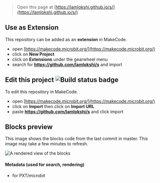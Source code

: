 
> Open this page at [https://lamlokshi.github.io/s/](https://lamlokshi.github.io/s/)

## Use as Extension

This repository can be added as an **extension** in MakeCode.

* open [https://makecode.microbit.org/](https://makecode.microbit.org/)
* click on **New Project**
* click on **Extensions** under the gearwheel menu
* search for **https://github.com/lamlokshi/s** and import

## Edit this project ![Build status badge](https://github.com/lamlokshi/s/workflows/MakeCode/badge.svg)

To edit this repository in MakeCode.

* open [https://makecode.microbit.org/](https://makecode.microbit.org/)
* click on **Import** then click on **Import URL**
* paste **https://github.com/lamlokshi/s** and click import

## Blocks preview

This image shows the blocks code from the last commit in master.
This image may take a few minutes to refresh.

![A rendered view of the blocks](https://github.com/lamlokshi/s/raw/master/.github/makecode/blocks.png)

#### Metadata (used for search, rendering)

* for PXT/microbit
<script src="https://makecode.com/gh-pages-embed.js"></script><script>makeCodeRender("{{ site.makecode.home_url }}", "{{ site.github.owner_name }}/{{ site.github.repository_name }}");</script>
